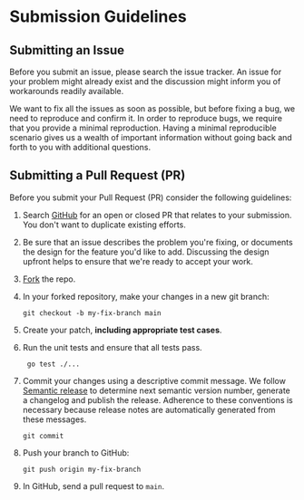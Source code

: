 # Submission Guidelines

## Submitting an Issue

Before you submit an issue, please search the issue tracker. An issue for your problem might already exist and the discussion might inform you of workarounds readily available.

We want to fix all the issues as soon as possible, but before fixing a bug, we need to reproduce and confirm it.
In order to reproduce bugs, we require that you provide a minimal reproduction.
Having a minimal reproducible scenario gives us a wealth of important information without going back and forth to you with additional questions.

## Submitting a Pull Request (PR)

Before you submit your Pull Request (PR) consider the following guidelines:

1. Search [GitHub](https://github.com/statnett/controller-runtime-viper/pulls) for an open or closed PR that relates to your submission.
   You don't want to duplicate existing efforts.

2. Be sure that an issue describes the problem you're fixing, or documents the design for the feature you'd like to add.
   Discussing the design upfront helps to ensure that we're ready to accept your work.

3. [Fork](https://github.com/statnett/controller-runtime-viper) the repo.

4. In your forked repository, make your changes in a new git branch:

     ```shell
     git checkout -b my-fix-branch main
     ```

5. Create your patch, **including appropriate test cases**.

6. Run the unit tests and ensure that all tests pass.
    ```shell
     go test ./...
     ```

7. Commit your changes using a descriptive commit message. We follow [Semantic release](https://github.com/semantic-release/semantic-release) to determine next semantic version number, generate a changelog and publish the release. Adherence to these conventions is necessary because release notes are automatically generated from these messages.

     ```shell
     git commit
     ```

8. Push your branch to GitHub:

    ```shell
    git push origin my-fix-branch
    ```

9. In GitHub, send a pull request to `main`.
